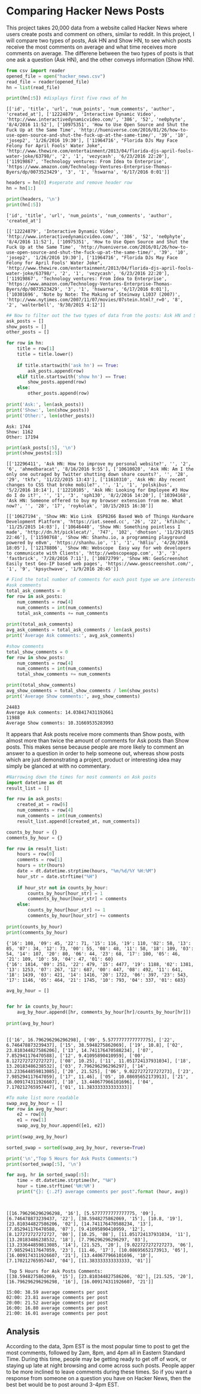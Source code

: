 
# Comparing Hacker News Posts

This project takes 20,000 data from a website called Hacker News where users create posts and comment on others, similar to reddit. In this project, I will compare two types of posts, Ask HN and Show HN, to see which posts receive the most comments on average and what time receives more comments on average. The differene between the two types of posts is that one ask a question (Ask HN), and the other conveys information (Show HN).


```python
from csv import reader
opened_file = open("hacker_news.csv")
read_file = reader(opened_file)
hn = list(read_file)

print(hn[:5]) #displays first five rows of hn

```

    [['id', 'title', 'url', 'num_points', 'num_comments', 'author', 'created_at'], ['12224879', 'Interactive Dynamic Video', 'http://www.interactivedynamicvideo.com/', '386', '52', 'ne0phyte', '8/4/2016 11:52'], ['10975351', 'How to Use Open Source and Shut the Fuck Up at the Same Time', 'http://hueniverse.com/2016/01/26/how-to-use-open-source-and-shut-the-fuck-up-at-the-same-time/', '39', '10', 'josep2', '1/26/2016 19:30'], ['11964716', "Florida DJs May Face Felony for April Fools' Water Joke", 'http://www.thewire.com/entertainment/2013/04/florida-djs-april-fools-water-joke/63798/', '2', '1', 'vezycash', '6/23/2016 22:20'], ['11919867', 'Technology ventures: From Idea to Enterprise', 'https://www.amazon.com/Technology-Ventures-Enterprise-Thomas-Byers/dp/0073523429', '3', '1', 'hswarna', '6/17/2016 0:01']]



```python
headers = hn[0] #seperate and remove header row
hn = hn[1:]

print(headers, '\n')
print(hn[:5])
```

    ['id', 'title', 'url', 'num_points', 'num_comments', 'author', 'created_at'] 
    
    [['12224879', 'Interactive Dynamic Video', 'http://www.interactivedynamicvideo.com/', '386', '52', 'ne0phyte', '8/4/2016 11:52'], ['10975351', 'How to Use Open Source and Shut the Fuck Up at the Same Time', 'http://hueniverse.com/2016/01/26/how-to-use-open-source-and-shut-the-fuck-up-at-the-same-time/', '39', '10', 'josep2', '1/26/2016 19:30'], ['11964716', "Florida DJs May Face Felony for April Fools' Water Joke", 'http://www.thewire.com/entertainment/2013/04/florida-djs-april-fools-water-joke/63798/', '2', '1', 'vezycash', '6/23/2016 22:20'], ['11919867', 'Technology ventures: From Idea to Enterprise', 'https://www.amazon.com/Technology-Ventures-Enterprise-Thomas-Byers/dp/0073523429', '3', '1', 'hswarna', '6/17/2016 0:01'], ['10301696', 'Note by Note: The Making of Steinway L1037 (2007)', 'http://www.nytimes.com/2007/11/07/movies/07stein.html?_r=0', '8', '2', 'walterbell', '9/30/2015 4:12']]



```python
## Now to filter out the two types of data from the posts: Ask HN and Show HN
ask_posts = []
show_posts = []
other_posts = []

for row in hn:
    title = row[1]
    title = title.lower()
    
    if title.startswith('ask hn') == True:
        ask_posts.append(row)
    elif title.startswith('show hn') == True:
        show_posts.append(row)
    else:
        other_posts.append(row)
        
print('Ask:', len(ask_posts))
print('Show:', len(show_posts))
print('Other:', len(other_posts))
```

    Ask: 1744
    Show: 1162
    Other: 17194



```python
print(ask_posts[:5], '\n')
print(show_posts[:5])
```

    [['12296411', 'Ask HN: How to improve my personal website?', '', '2', '6', 'ahmedbaracat', '8/16/2016 9:55'], ['10610020', 'Ask HN: Am I the only one outraged by Twitter shutting down share counts?', '', '28', '29', 'tkfx', '11/22/2015 13:43'], ['11610310', 'Ask HN: Aby recent changes to CSS that broke mobile?', '', '1', '1', 'polskibus', '5/2/2016 10:14'], ['12210105', 'Ask HN: Looking for Employee #3 How do I do it?', '', '1', '3', 'sph130', '8/2/2016 14:20'], ['10394168', 'Ask HN: Someone offered to buy my browser extension from me. What now?', '', '28', '17', 'roykolak', '10/15/2015 16:38']] 
    
    [['10627194', 'Show HN: Wio Link  ESP8266 Based Web of Things Hardware Development Platform', 'https://iot.seeed.cc', '26', '22', 'kfihihc', '11/25/2015 14:03'], ['10646440', 'Show HN: Something pointless I made', 'http://dn.ht/picklecat/', '747', '102', 'dhotson', '11/29/2015 22:46'], ['11590768', 'Show HN: Shanhu.io, a programming playground powered by e8vm', 'https://shanhu.io', '1', '1', 'h8liu', '4/28/2016 18:05'], ['12178806', 'Show HN: Webscope  Easy way for web developers to communicate with Clients', 'http://webscopeapp.com', '3', '3', 'fastbrick', '7/28/2016 7:11'], ['10872799', 'Show HN: GeoScreenshot  Easily test Geo-IP based web pages', 'https://www.geoscreenshot.com/', '1', '9', 'kpsychwave', '1/9/2016 20:45']]



```python
# Find the total number of comments for each post type we are interested in
#ask comments
total_ask_comments = 0
for row in ask_posts:
    num_comments = row[4]
    num_comments = int(num_comments)
    total_ask_comments += num_comments
    
print(total_ask_comments)
avg_ask_comments = total_ask_comments / len(ask_posts)
print('Average Ask comments:', avg_ask_comments)

#show comments
total_show_comments = 0
for row in show_posts:
    num_comments = row[4]
    num_comments = int(num_comments)
    total_show_comments += num_comments

print(total_show_comments)
avg_show_comments = total_show_comments / len(show_posts)
print('Average Show comments:', avg_show_comments)
```

    24483
    Average Ask comments: 14.038417431192661
    11988
    Average Show comments: 10.31669535283993


It appears that Ask posts receive more comments than Show posts, with almost more than twice the amount of comments for Ask posts than Show posts. This makes sense because people are more likely to comment an answer to a question in order to help someone out, whereas show posts which are just demonstrating a project, product or interesting idea may simply be glanced at with no commentary.


```python
#Narrowing down the times for most comments on Ask posts
import datetime as dt
result_list = []

for row in ask_posts:
    created_at = row[6]
    num_comments = row[4]
    num_comments = int(num_comments)
    result_list.append([created_at, num_comments])

counts_by_hour = {}
comments_by_hour = {}

for row in result_list:
    hours = row[0]
    comments = row[1]
    hours = str(hours)
    date = dt.datetime.strptime(hours, "%m/%d/%Y %H:%M")
    hour_str = date.strftime("%H")
    
    if hour_str not in counts_by_hour:
        counts_by_hour[hour_str] = 1
        comments_by_hour[hour_str] = comments
    else:
        counts_by_hour[hour_str] += 1
        comments_by_hour[hour_str] += comments
        
print(counts_by_hour)
print(comments_by_hour)
```

    {'16': 108, '09': 45, '22': 71, '15': 116, '19': 110, '02': 58, '13': 85, '07': 34, '12': 73, '00': 55, '08': 48, '11': 58, '18': 109, '03': 54, '14': 107, '20': 80, '06': 44, '23': 68, '17': 100, '05': 46, '21': 109, '10': 59, '04': 47, '01': 60}
    {'16': 1814, '09': 251, '22': 479, '15': 4477, '19': 1188, '02': 1381, '13': 1253, '07': 267, '12': 687, '00': 447, '08': 492, '11': 641, '18': 1439, '03': 421, '14': 1416, '20': 1722, '06': 397, '23': 543, '17': 1146, '05': 464, '21': 1745, '10': 793, '04': 337, '01': 683}



```python
avg_by_hour = []


for hr in counts_by_hour:
    avg_by_hour.append([hr, comments_by_hour[hr]/counts_by_hour[hr]])
    
print(avg_by_hour)
    
```

    [['16', 16.796296296296298], ['09', 5.5777777777777775], ['22', 6.746478873239437], ['15', 38.5948275862069], ['19', 10.8], ['02', 23.810344827586206], ['13', 14.741176470588234], ['07', 7.852941176470588], ['12', 9.41095890410959], ['00', 8.127272727272727], ['08', 10.25], ['11', 11.051724137931034], ['18', 13.20183486238532], ['03', 7.796296296296297], ['14', 13.233644859813085], ['20', 21.525], ['06', 9.022727272727273], ['23', 7.985294117647059], ['17', 11.46], ['05', 10.08695652173913], ['21', 16.009174311926607], ['10', 13.440677966101696], ['04', 7.170212765957447], ['01', 11.383333333333333]]



```python
#To make list more readable
swap_avg_by_hour = []
for row in avg_by_hour:
    e2 = row[0]
    e1 = row[1]
    swap_avg_by_hour.append([e1, e2])
    
print(swap_avg_by_hour)

sorted_swap = sorted(swap_avg_by_hour, reverse=True)

print('\n',"Top 5 Hours for Ask Posts Comments:")
print(sorted_swap[:5], '\n')

for avg, hr in sorted_swap[:5]:
    time = dt.datetime.strptime(hr, "%H")
    hour = time.strftime('%H:%M')
    print("{}: {:.2f} average comments per post".format (hour, avg))

    
```

    [[16.796296296296298, '16'], [5.5777777777777775, '09'], [6.746478873239437, '22'], [38.5948275862069, '15'], [10.8, '19'], [23.810344827586206, '02'], [14.741176470588234, '13'], [7.852941176470588, '07'], [9.41095890410959, '12'], [8.127272727272727, '00'], [10.25, '08'], [11.051724137931034, '11'], [13.20183486238532, '18'], [7.796296296296297, '03'], [13.233644859813085, '14'], [21.525, '20'], [9.022727272727273, '06'], [7.985294117647059, '23'], [11.46, '17'], [10.08695652173913, '05'], [16.009174311926607, '21'], [13.440677966101696, '10'], [7.170212765957447, '04'], [11.383333333333333, '01']]
    
     Top 5 Hours for Ask Posts Comments:
    [[38.5948275862069, '15'], [23.810344827586206, '02'], [21.525, '20'], [16.796296296296298, '16'], [16.009174311926607, '21']] 
    
    15:00: 38.59 average comments per post
    02:00: 23.81 average comments per post
    20:00: 21.52 average comments per post
    16:00: 16.80 average comments per post
    21:00: 16.01 average comments per post


## Analysis
According to the data, 3pm EST is the most popular time to post to get the most comments, followed by 2am, 8pm, and 4pm all in Eastern Standard Time. During this time, people may be getting ready to get off of work, or staying up late at night browsing and come across such posts. People apper to be more inclined to leave comments during these times. So if you want a response from someone on a question you have on Hacker News, then the best bet would be to post around 3-4pm EST.
